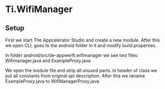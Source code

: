 Ti.WifiManager
=============
Setup
-----
First we start The Appcelerator Studio and create a new module. 
After this we open CLI, goes to the android folder in it and modify build.properties.

In folder android/src/de-appwerft.wifimanager we see two files:
Wifimanager.java and
ExampleProxy.java

We open the module file and strip all unused parts. In header of class we put all constants from original api description.
After this we rename ExampleProxy.java to WifiManagerProxy.java


